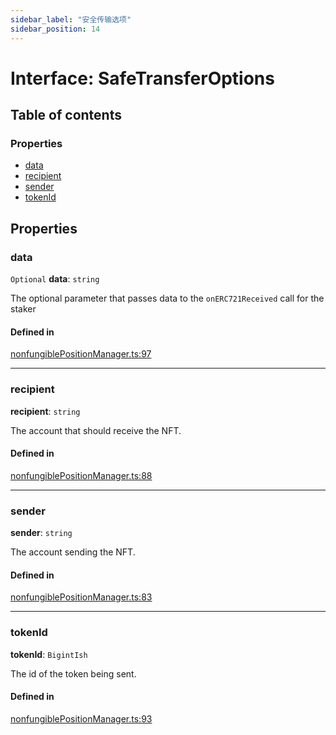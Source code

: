 ```yaml
---
sidebar_label: "安全传输选项"
sidebar_position: 14
---
```


# Interface: SafeTransferOptions

## Table of contents

### Properties

- [data](SafeTransferOptions#data)
- [recipient](SafeTransferOptions#recipient)
- [sender](SafeTransferOptions#sender)
- [tokenId](SafeTransferOptions#tokenid)

## Properties

### data

`Optional` **data**: `string`

The optional parameter that passes data to the `onERC721Received` call for the staker

#### Defined in

[nonfungiblePositionManager.ts:97](https://github.com/SwapX/v3-sdk/blob/08a7c05/src/nonfungiblePositionManager.ts#L97)

---

### recipient

**recipient**: `string`

The account that should receive the NFT.

#### Defined in

[nonfungiblePositionManager.ts:88](https://github.com/SwapX/v3-sdk/blob/08a7c05/src/nonfungiblePositionManager.ts#L88)

---

### sender

**sender**: `string`

The account sending the NFT.

#### Defined in

[nonfungiblePositionManager.ts:83](https://github.com/SwapX/v3-sdk/blob/08a7c05/src/nonfungiblePositionManager.ts#L83)

---

### tokenId

**tokenId**: `BigintIsh`

The id of the token being sent.

#### Defined in

[nonfungiblePositionManager.ts:93](https://github.com/SwapX/v3-sdk/blob/08a7c05/src/nonfungiblePositionManager.ts#L93)
